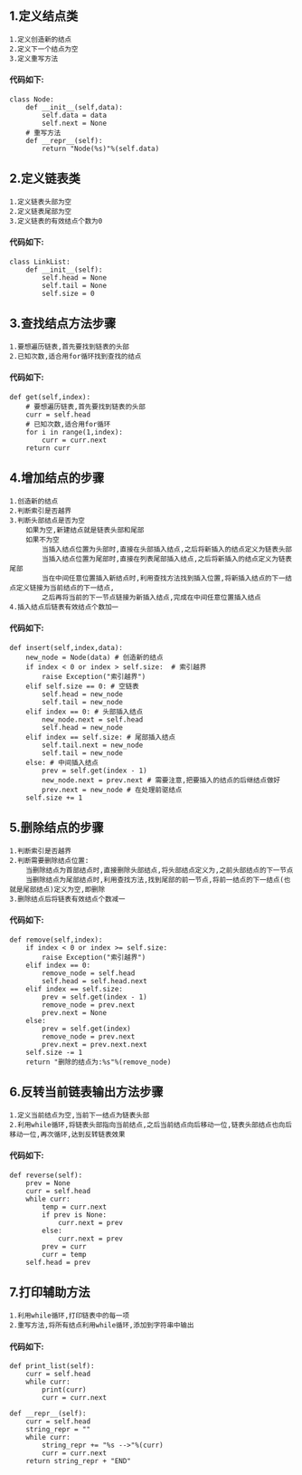 ## 1.定义结点类

    1.定义创造新的结点
    2.定义下一个结点为空
    3.定义重写方法

#### 代码如下:
    class Node:
        def __init__(self,data):
            self.data = data
            self.next = None
        # 重写方法
        def __repr__(self):
            return "Node(%s)"%(self.data)

## 2.定义链表类

    1.定义链表头部为空
    2.定义链表尾部为空
    3.定义链表的有效结点个数为0

#### 代码如下:
    class LinkList:
        def __init__(self):
            self.head = None
            self.tail = None
            self.size = 0
        
## 3.查找结点方法步骤

    1.要想遍历链表,首先要找到链表的头部
    2.已知次数,适合用for循环找到查找的结点

#### 代码如下:
    def get(self,index):
        # 要想遍历链表,首先要找到链表的头部
        curr = self.head
        # 已知次数,适合用for循环
        for i in range(1,index):
            curr = curr.next
        return curr
    
## 4.增加结点的步骤

    1.创造新的结点
    2.判断索引是否越界
    3.判断头部结点是否为空
        如果为空,新建结点就是链表头部和尾部
        如果不为空
            当插入结点位置为头部时,直接在头部插入结点,之后将新插入的结点定义为链表头部
            当插入结点位置为尾部时,直接在列表尾部插入结点,之后将新插入的结点定义为链表尾部
            当在中间任意位置插入新结点时,利用查找方法找到插入位置,将新插入结点的下一结点定义链接为当前结点的下一结点,
            之后再将当前的下一节点链接为新插入结点,完成在中间任意位置插入结点
    4.插入结点后链表有效结点个数加一
    
#### 代码如下:
    def insert(self,index,data):
        new_node = Node(data) # 创造新的结点
        if index < 0 or index > self.size:  # 索引越界
            raise Exception("索引越界")
        elif self.size == 0: # 空链表
            self.head = new_node
            self.tail = new_node
        elif index == 0: # 头部插入结点
            new_node.next = self.head
            self.head = new_node
        elif index == self.size: # 尾部插入结点
            self.tail.next = new_node
            self.tail = new_node
        else: # 中间插入结点
            prev = self.get(index - 1)
            new_node.next = prev.next # 需要注意,把要插入的结点的后继结点做好
            prev.next = new_node # 在处理前驱结点
        self.size += 1

## 5.删除结点的步骤

    1.判断索引是否越界
    2.判断需要删除结点位置:
        当删除结点为首部结点时,直接删除头部结点,将头部结点定义为,之前头部结点的下一节点
        当删除结点为尾部结点时,利用查找方法,找到尾部的前一节点,将前一结点的下一结点(也就是尾部结点)定义为空,即删除
    3.删除结点后将链表有效结点个数减一

#### 代码如下:
    def remove(self,index):
        if index < 0 or index >= self.size:
            raise Exception("索引越界")
        elif index == 0:
            remove_node = self.head
            self.head = self.head.next
        elif index == self.size:
            prev = self.get(index - 1)
            remove_node = prev.next
            prev.next = None
        else:
            prev = self.get(index)
            remove_node = prev.next
            prev.next = prev.next.next
        self.size -= 1
        return "删除的结点为:%s"%(remove_node)

## 6.反转当前链表输出方法步骤

    1.定义当前结点为空,当前下一结点为链表头部
    2.利用while循环,将链表头部指向当前结点,之后当前结点向后移动一位,链表头部结点也向后移动一位,再次循环,达到反转链表效果
     
#### 代码如下:
    def reverse(self):
        prev = None
        curr = self.head
        while curr:
            temp = curr.next
            if prev is None:
                curr.next = prev
            else:
                curr.next = prev
            prev = curr
            curr = temp
        self.head = prev

## 7.打印辅助方法

    1.利用while循环,打印链表中的每一项
    2.重写方法,将所有结点利用while循环,添加到字符串中输出

#### 代码如下:
    def print_list(self):
        curr = self.head
        while curr:
            print(curr)
            curr = curr.next
    
    def __repr__(self):
        curr = self.head
        string_repr = ""
        while curr:
            string_repr += "%s -->"%(curr)
            curr = curr.next
        return string_repr + "END"


